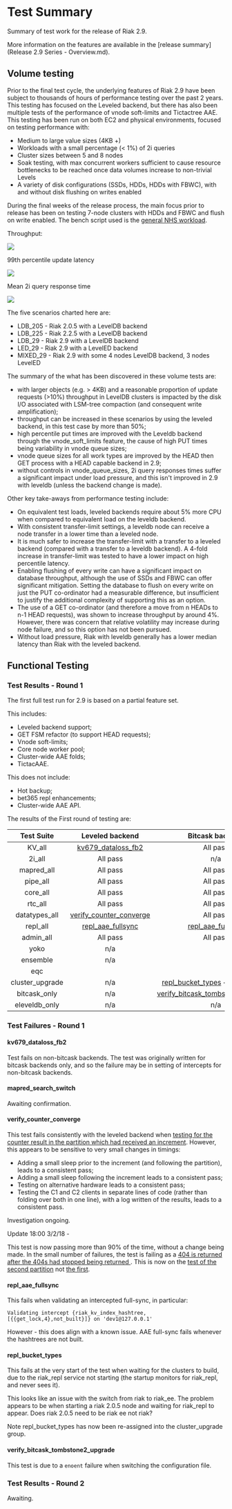 # Test Summary

Summary of test work for the release of Riak 2.9.

More information on the features are available in the [release summary](Release 2.9 Series - Overview.md).

## Volume testing

Prior to the final test cycle, the underlying features of Riak 2.9 have been subject to thousands of hours of performance testing over the past 2 years.  This testing has focused on the Leveled backend, but there has also been multiple tests of the performance of vnode soft-limits and Tictactree AAE.  This testing has been run on both EC2 and physical environments, focused on testing performance with:

- Medium to large value sizes (4KB +)
- Workloads with a small percentage (< 1%) of 2i queries
- Cluster sizes between 5 and 8 nodes
- Soak testing, with max concurrent workers sufficient to cause resource bottlenecks to be reached once data volumes increase to non-trivial Levels
- A variety of disk configurations (SSDs, HDDs, HDDs with FBWC), with and without disk flushing on writes enabled

During the final weeks of the release process, the main focus prior to release has been on testing 7-node clusters with HDDs and FBWC and flush on write enabled.  The bench script used is the [general NHS workload](https://github.com/martinsumner/basho_bench/blob/mas-nhsload-allfound/examples/riakc_nhs_general.config).

Throughput:

![](Throughput.png)

99th percentile update latency

![](Update99.png)

Mean 2i query response time

![](2iMean.png)

The five scenarios charted here are:

- LDB_205 - Riak 2.0.5 with a LevelDB backend
- LDB_225 - Riak 2.2.5 with a LevelDB backend
- LDB_29 - Riak 2.9 with a LevelDB backend
- LED_29 - Riak 2.9 with a LevelED backend
- MIXED_29 - Riak 2.9 with some 4 nodes LevelDB backend, 3 nodes LevelED

The summary of the what has been discovered in these volume tests are:

- with larger objects (e.g. > 4KB) and a reasonable proportion of update requests (>10%) throughput in LevelDB clusters is impacted by the disk I/O associated with LSM-tree compaction (and consequent write amplification);
- throughput can be increased in these scenarios by using the leveled backend, in this test case by more than 50%;
- high percentile put times are improved with the Leveldb backend through the vnode_soft_limits feature, the cause of high PUT times being variability in vnode queue sizes;
- vnode queue sizes for all work types are improved by the HEAD then GET process with a HEAD capable backend in 2.9;
- without controls in vnode_queue_sizes, 2i query responses times suffer a significant impact under load pressure, and this isn't improved in 2.9 with leveldb (unless the backend change is made).

Other key take-aways from performance testing include:

- On equivalent test loads, leveled backends require about 5% more CPU when compared to equivalent load on the leveldb backend.
- With consistent transfer-limit settings, a leveldb node can receive a node transfer in a lower time than a leveled node.
- It is much safer to increase the transfer-limit with a transfer to a leveled backend (compared with a transfer to a leveldb backend).  A 4-fold increase in transfer-limit was tested to have a lower impact on high percentile latency.
- Enabling flushing of every write can have a significant impact on database throughput, although the use of SSDs and FBWC can offer significant mitigation.  Setting the database to flush on every write on just the PUT co-ordinator had a measurable difference, but insufficient to justify the additional complexity of supporting this as an option.
- The use of a GET co-ordinator (and therefore a move from n HEADs to n-1 HEAD requests), was shown to increase throughput by around 4%.  However, there was concern that relative volatility may increase during node failure, and so this option has not been pursued.
- Without load pressure, Riak with leveldb generally has a lower median latency than Riak with the leveled backend.

## Functional Testing

### Test Results - Round 1

The first full test run for 2.9 is based on a partial feature set.

This includes:
- Leveled backend support;
- GET FSM refactor (to support HEAD requests);
- Vnode soft-limits;
- Core node worker pool;
- Cluster-wide AAE folds;
- TictacAAE.

This does not include:
- Hot backup;
- bet365 repl enhancements;
- Cluster-wide AAE API.

The results of the First round of testing are:

Test Suite |  Leveled backend | Bitcask backend | Eleveldb backend
:-------------------------:|:-------------------------:|:-------------------------:|:-------------------------:
KV_all | [kv679_dataloss_fb2](#kv679kv679_dataloss_fb2) | All pass | [kv679_dataloss_fb2](#kv679kv679_dataloss_fb2)
2i_all | All pass | n/a | All pass
mapred_all | All pass | All pass | [mapred_search_switch](#mapred_search_switch)
pipe_all | All pass | All pass | All pass
core_all | All pass | All pass | All pass
rtc_all | All pass | All pass | All pass
datatypes_all | [verify_counter_converge](#verify_counter_converge) | All pass | All pass
repl_all | [repl_aae_fullsync](#repl_aae_fullsync)| [repl_aae_fullsync](#repl_aae_fullsync) |
admin_all | All pass | All pass | All pass
yoko | n/a |  |
ensemble | n/a |  |
eqc |  |  |
cluster_upgrade | n/a | [repl_bucket_types](#repl_bucket_types) + many others |
bitcask_only | n/a | [verify_bitcask_tombstone2_upgrade](#verify_bitcask_tombstone2_upgrade) | n/a
eleveldb_only | n/a | n/a | All pass


### Test Failures - Round 1

#### kv679_dataloss_fb2

Test fails on non-bitcask backends.  The test was originally written for bitcask backends only, and so the failure may be in setting of intercepts for non-bitcask backends.  

#### mapred_search_switch

Awaiting confirmation.

#### verify_counter_converge

This test fails consistently with the leveled backend when [testing for the counter result in the partition which had received an increment](https://github.com/nhs-riak/riak_test/blob/develop-2.2.X-leveled-mas/tests/verify_counter_converge.erl#L59).  However, this appears to be sensitive to very small changes in timings:

- Adding a small sleep prior to the increment (and following the partition), leads to a consistent pass;
- Adding a small sleep following the increment leads to a consistent pass;
- Testing on alternative hardware leads to a consistent pass;
- Testing the C1 and C2 clients in separate lines of code (rather than folding over both in one line), with a log written of the results, leads to a consistent pass.

Investigation ongoing.

Update 18:00 3/2/18 -

This test is now passing more than 90% of the time, without a change being made. In the small number of failures, the test is failing as a [404 is returned after the 404s had stopped being returned ](https://github.com/nhs-riak/riak_test/blob/develop-2.2.X-leveled-mas/tests/verify_counter_converge.erl#L96).  This is now on the [test of the second partition](https://github.com/nhs-riak/riak_test/blob/develop-2.2.X-leveled-mas/tests/verify_counter_converge.erl#L60) not [the first](https://github.com/nhs-riak/riak_test/blob/develop-2.2.X-leveled-mas/tests/verify_counter_converge.erl#L59).

#### repl_aae_fullsync

This fails when validating an intercepted full-sync, in particular:

`Validating intercept {riak_kv_index_hashtree, [{{get_lock,4},not_built}]} on 'dev1@127.0.0.1'`

However - this does align with a known issue.  AAE full-sync fails whenever the hashtrees are not built.

#### repl_bucket_types

This fails at the very start of the test when waiting for the clusters to build, due to the riak_repl service not starting (the startup monitors for riak_repl, and never sees it).

This looks like an issue with the switch from riak  to riak_ee.  The problem appears to be when starting a riak 2.0.5 node and waiting for riak_repl to appear.  Does riak 2.0.5 need to be riak ee not riak?

Note repl_bucket_types has now been re-assigned into the cluster_upgrade group.

#### verify_bitcask_tombstone2_upgrade

This test is due to a `enoent` failure when switching the configuration file.

### Test Results - Round 2

Awaiting.
